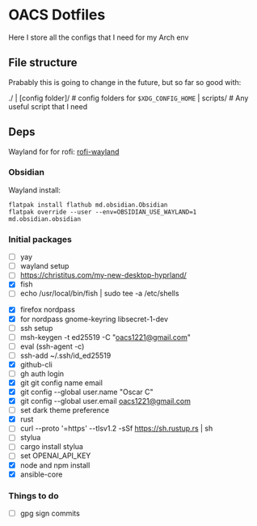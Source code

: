 # OACS Dotfiles

Here I store all the configs that I need for my Arch env

## File structure

Prabably this is going to change in the future, but so far so good with:

./
| [config folder]/ # config folders for `$XDG_CONFIG_HOME`
| scripts/ # Any useful script that I need

## Deps

Wayland for for rofi: [rofi-wayland](https://github.com/lbonn/rofi)

### Obsidian

Wayland install:

```
flatpak install flathub md.obsidian.Obsidian
flatpak override --user --env=OBSIDIAN_USE_WAYLAND=1 md.obsidian.obsidian
```

### Initial packages
- [ ] yay
- [ ] wayland setup
- [ ] https://christitus.com/my-new-desktop-hyprland/
- [x] fish
- [ ] echo /usr/local/bin/fish | sudo tee -a /etc/shells
<!-- chsh -s /usr/bin/fish -->
- [x] firefox nordpass
- [x] for nordpass gnome-keyring libsecret-1-dev
- [ ] ssh setup
- [ ] msh-keygen -t ed25519 -C "oacs1221@gmail.com"
- [ ] eval (ssh-agent -c)
- [ ] ssh-add ~/.ssh/id_ed25519
- [x] github-cli
- [ ] gh auth login
- [x] git  git config name email
- [x] git config --global user.name "Oscar C" 
- [x] git config --global user.email oacs1221@gmail.com
- [ ] set dark theme preference
- [x] rust
- [ ] curl --proto '=https' --tlsv1.2 -sSf https://sh.rustup.rs | sh
- [ ] stylua 
- [ ] cargo install stylua
- [ ] set OPENAI_API_KEY
- [x] node and npm install
- [x] ansible-core

### Things to do
- [ ] gpg sign commits
